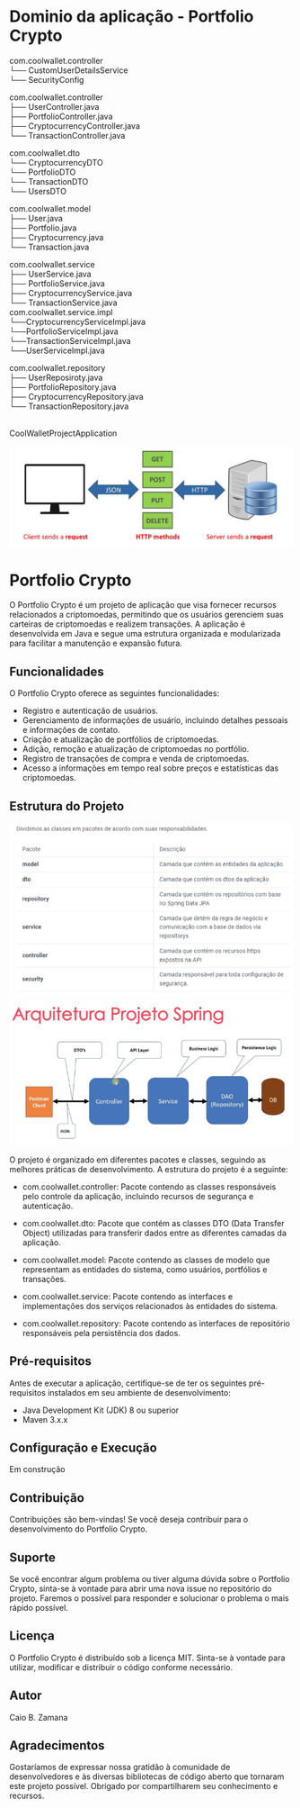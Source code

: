 # Dominio da aplicação - Portfolio Crypto

com.coolwallet.controller<br>
└── CustomUserDetailsService<br>
└── SecurityConfig<br>

com.coolwallet.controller<br>
├── UserController.java<br>
├── PortfolioController.java<br>
├── CryptocurrencyController.java<br>
└── TransactionController.java<br>

com.coolwallet.dto<br>
└── CryptocurrencyDTO <br>
└── PortfolioDTO<br>
└── TransactionDTO<br>
└── UsersDTO<br>


com.coolwallet.model<br>
├── User.java<br>
├── Portfolio.java<br>
├── Cryptocurrency.java<br>
└── Transaction.java<br>


com.coolwallet.service<br>
├── UserService.java<br>
├── PortfolioService.java<br>
├── CryptocurrencyService.java<br>
└── TransactionService.java<br>
com.coolwallet.service.impl <br>
    └──CryptocurrencyServiceImpl.java<br>
    └──PortfolioServiceImpl.java<br>
    └──TransactionServiceImpl.java<br>
    └──UserServiceImpl.java<br>

com.coolwallet.repository<br>
├── UserReposiroty.java<br>
├── PortfolioRepository.java<br>
├── CryptocurrencyRepository.java<br>
└── TransactionRepository.java<br>

<br>CoolWalletProjectApplication<br>

![img_1.png](img_1.png)



# Portfolio Crypto
O Portfolio Crypto é um projeto de aplicação que visa fornecer recursos relacionados a criptomoedas, permitindo que os usuários gerenciem suas carteiras de criptomoedas e realizem transações. A aplicação é desenvolvida em Java e segue uma estrutura organizada e modularizada para facilitar a manutenção e expansão futura.

## Funcionalidades
O Portfolio Crypto oferece as seguintes funcionalidades:

* Registro e autenticação de usuários.
* Gerenciamento de informações de usuário, incluindo detalhes pessoais e informações de contato.
* Criação e atualização de portfólios de criptomoedas.
* Adição, remoção e atualização de criptomoedas no portfólio.
* Registro de transações de compra e venda de criptomoedas.
* Acesso a informações em tempo real sobre preços e estatísticas das criptomoedas.
## Estrutura do Projeto
![img.png](img.png)
![img_2.png](img_2.png)

O projeto é organizado em diferentes pacotes e classes, seguindo as melhores práticas de desenvolvimento. A estrutura do projeto é a seguinte:

* com.coolwallet.controller: Pacote contendo as classes responsáveis pelo controle da aplicação, incluindo recursos de segurança e autenticação.

* com.coolwallet.dto: Pacote que contém as classes DTO (Data Transfer Object) utilizadas para transferir dados entre as diferentes camadas da aplicação.

* com.coolwallet.model: Pacote contendo as classes de modelo que representam as entidades do sistema, como usuários, portfólios e transações.

* com.coolwallet.service: Pacote contendo as interfaces e implementações dos serviços relacionados às entidades do sistema.

* com.coolwallet.repository: Pacote contendo as interfaces de repositório responsáveis pela persistência dos dados.

## Pré-requisitos
Antes de executar a aplicação, certifique-se de ter os seguintes pré-requisitos instalados em seu ambiente de desenvolvimento:

* Java Development Kit (JDK) 8 ou superior
* Maven 3.x.x
## Configuração e Execução
Em construção

## Contribuição
Contribuições são bem-vindas! Se você deseja contribuir para o desenvolvimento do Portfolio Crypto.

## Suporte
Se você encontrar algum problema ou tiver alguma dúvida sobre o Portfolio Crypto, sinta-se à vontade para abrir uma nova issue no repositório do projeto. Faremos o possível para responder e solucionar o problema o mais rápido possível.

## Licença
O Portfolio Crypto é distribuído sob a licença MIT. Sinta-se à vontade para utilizar, modificar e distribuir o código conforme necessário.

## Autor

Caio B. Zamana

## Agradecimentos
Gostaríamos de expressar nossa gratidão à comunidade de desenvolvedores e às diversas bibliotecas de código aberto que tornaram este projeto possível. Obrigado por compartilharem seu conhecimento e recursos.
